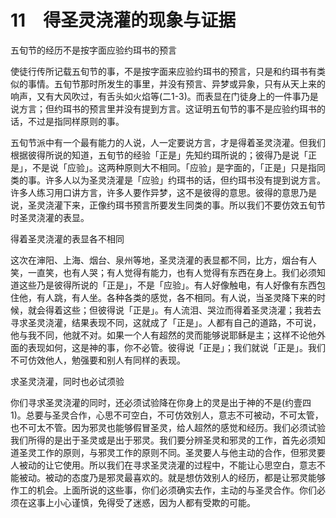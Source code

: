 # 11　得圣灵浇灌的现象与证据


五旬节的经历不是按字面应验约珥书的预言

使徒行传所记载五旬节的事，不是按字面来应验约珥书的预言，只是和约珥书有类似的事情。五旬节那时所发生的事里，并没有预言、异梦或异象，只有从天上来的响声，又有大风吹过，有舌头如火焰等(二1-3)。而表显在门徒身上的一件事乃是说方言；但约珥书的预言里并没有提到方言。这证明五旬节的事不是应验约珥书的话，不过是指同样原则的事。

五旬节派中有一个最有能力的人说，人一定要说方言，才是得着圣灵浇灌。但我们根据彼得所说的知道，五旬节的经验「正是」先知约珥所说的；彼得乃是说「正是」，不是说「应验」。这两种原则大不相同。「应验」是字面的，「正是」只是指同类的事。许多人以为圣灵浇灌是「应验」约珥书的话，但约珥书没有提到说方言。许多人练习用口讲方言，许多人要作异梦，这不是彼得的意思。彼得的意思乃是说，圣灵浇灌下来，正像约珥书预言所要发生同类的事。所以我们不要仿效五旬节时圣灵浇灌的表显。

得着圣灵浇灌的表显各不相同

这次在渖阳、上海、烟台、泉州等地，圣灵浇灌的表显都不同，比方，烟台有人笑，一直笑，也有人哭；有人觉得有能力，也有人觉得有东西在身上。我们必须知道这些乃是彼得所说的「正是」，不是「应验」。有人好像触电，有人好像有东西包住他，有人跳，有人坐。各种各类的感觉，各不相同。有人说，当圣灵降下来的时候，就会得着这些；但彼得说「正是」。有人流泪、哭泣而得着圣灵浇灌；我若去寻求圣灵浇灌，结果表现不同，这就成了「正是」。人都有自己的道路，不可说，他与我不同，他就不对。如果一个人有超然的灵而能够说耶稣是主；这样不论他外面的表现如何，这是神的事，你不必管。彼得说「正是」；我们就说「正是」。我们不可仿效他人，勉强要和别人有同样的表现。

求圣灵浇灌，同时也必试须验

你们寻求圣灵浇灌的同时，还必须试验降在你身上的灵是出于神的不是(约壹四1)。总要与圣灵合作，心思不可空白，不可仿效别人，意志不可被动，不可太管，也不可太不管。因为邪灵也能够假冒圣灵，给人超然的感觉和经历。我们必须试验我们所得的是出于圣灵或是出于邪灵。我们要分辨圣灵和邪灵的工作，首先必须知道圣灵工作的原则，与邪灵工作的原则不同。圣灵要人与他主动的合作，但邪灵要人被动的让它使用。所以我们在寻求圣灵浇灌的过程中，不能让心思空白，意志不能被动。被动的态度乃是邪灵最喜欢的。就是想仿效别人的经历，都是让邪灵能够作工的机会。上面所说的这些事，你们必须确实去作，主动的与圣灵合作。你们必须在这事上小心谨慎，免得受了迷惑，因为人都有受欺的可能。

